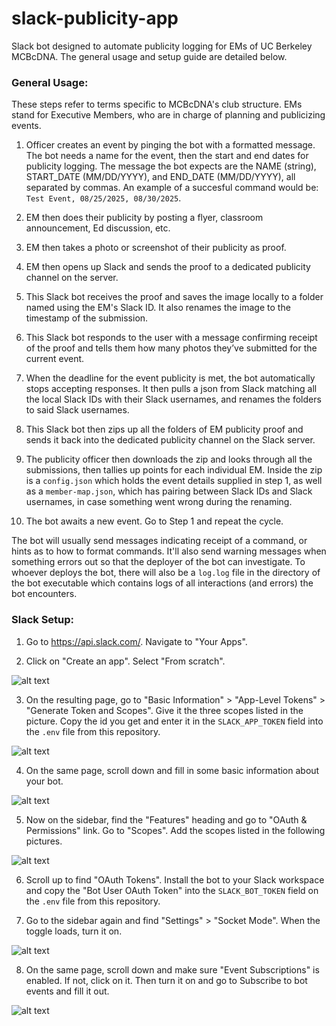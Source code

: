 # slack-publicity-app

Slack bot designed to automate publicity logging for EMs of UC Berkeley MCBcDNA. The general usage and setup guide are detailed below.

### General Usage:

These steps refer to terms specific to MCBcDNA's club structure. EMs stand for Executive Members, who are in charge of planning and publicizing events.

1. Officer creates an event by pinging the bot with a formatted message. The bot needs a name for the event, then the start and end dates for publicity logging. The message the bot expects are the NAME (string), START_DATE (MM/DD/YYYY), and END_DATE (MM/DD/YYYY), all separated by commas. An example of a succesful command would be: ```Test Event, 08/25/2025, 08/30/2025```.

2. EM then does their publicity by posting a flyer, classroom announcement, Ed discussion, etc.

3. EM then takes a photo or screenshot of their publicity as proof.

4. EM then opens up Slack and sends the proof to a dedicated publicity channel on the server.

5. This Slack bot receives the proof and saves the image locally to a folder named using the EM's Slack ID. It also renames the image to the timestamp of the submission.

6. This Slack bot responds to the user with a message confirming receipt of the proof and tells them how many photos they’ve submitted for the current event.

7. When the deadline for the event publicity is met, the bot automatically stops accepting responses. It then pulls a json from Slack matching all the local Slack IDs with their Slack usernames, and renames the folders to said Slack usernames.

8. This Slack bot then zips up all the folders of EM publicity proof and sends it back into the dedicated publicity channel on the Slack server.

9. The publicity officer then downloads the zip and looks through all the submissions, then tallies up points for each individual EM. Inside the zip is a ```config.json``` which holds the event details supplied in step 1, as well as a ```member-map.json```, which has pairing between Slack IDs and Slack usernames, in case something went wrong during the renaming.

10. The bot awaits a new event. Go to Step 1 and repeat the cycle.

The bot will usually send messages indicating receipt of a command, or hints as to how to format commands. It'll also send warning messages when something errors out so that the deployer of the bot can investigate. To whoever deploys the bot, there will also be a ```log.log``` file in the directory of the bot executable which contains logs of all interactions (and errors) the bot encounters.

### Slack Setup:

1. Go to https://api.slack.com/. Navigate to "Your Apps".

2. Click on "Create an app". Select "From scratch".

![alt text](/slack-bot-docs/step2.png)

3. On the resulting page, go to "Basic Information" > "App-Level Tokens" > "Generate Token and Scopes". Give it the three scopes listed in the picture. Copy the id you get and enter it in the ```SLACK_APP_TOKEN``` field into the ```.env``` file from this repository.

![alt text](/slack-bot-docs/step3.png)

4. On the same page, scroll down and fill in some basic information about your bot.

![alt text](/slack-bot-docs/step4.png)

5. Now on the sidebar, find the "Features" heading and go to "OAuth & Permissions" link. Go to "Scopes". Add the scopes listed in the following pictures.

![alt text](/slack-bot-docs/step5.png)

6. Scroll up to find "OAuth Tokens". Install the bot to your Slack workspace and copy the "Bot User OAuth Token" into the ```SLACK_BOT_TOKEN``` field on the ```.env``` file from this repository.

7. Go to the sidebar again and find "Settings" > "Socket Mode". When the toggle loads, turn it on.

![alt text](/slack-bot-docs/step78.png)

8. On the same page, scroll down and make sure "Event Subscriptions" is enabled. If not, click on it. Then turn it on and go to Subscribe to bot events and fill it out.

![alt text](/slack-bot-docs/step8.png)
